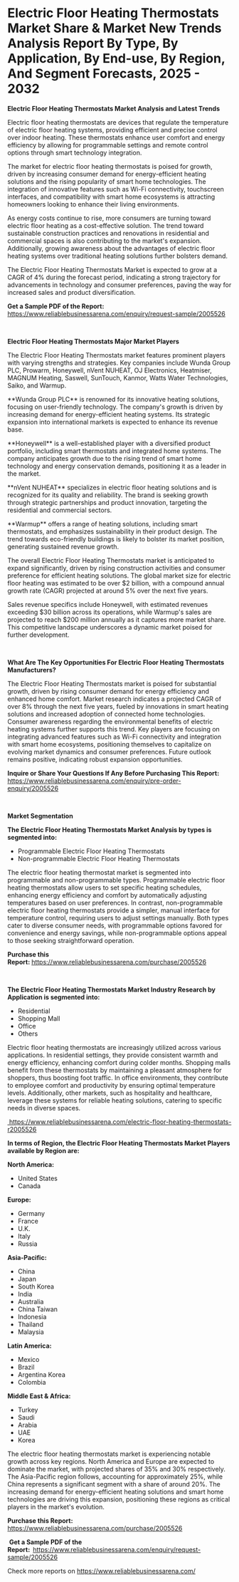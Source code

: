 <p><h1>Electric Floor Heating Thermostats Market Share & Market New Trends Analysis Report By Type, By Application, By End-use, By Region, And Segment Forecasts, 2025 - 2032</h1></p><p><strong>Electric Floor Heating Thermostats Market Analysis and Latest Trends</strong></p>
<p><p>Electric floor heating thermostats are devices that regulate the temperature of electric floor heating systems, providing efficient and precise control over indoor heating. These thermostats enhance user comfort and energy efficiency by allowing for programmable settings and remote control options through smart technology integration.</p><p>The market for electric floor heating thermostats is poised for growth, driven by increasing consumer demand for energy-efficient heating solutions and the rising popularity of smart home technologies. The integration of innovative features such as Wi-Fi connectivity, touchscreen interfaces, and compatibility with smart home ecosystems is attracting homeowners looking to enhance their living environments.</p><p>As energy costs continue to rise, more consumers are turning toward electric floor heating as a cost-effective solution. The trend toward sustainable construction practices and renovations in residential and commercial spaces is also contributing to the market's expansion. Additionally, growing awareness about the advantages of electric floor heating systems over traditional heating solutions further bolsters demand.</p><p>The Electric Floor Heating Thermostats Market is expected to grow at a CAGR of 4% during the forecast period, indicating a strong trajectory for advancements in technology and consumer preferences, paving the way for increased sales and product diversification.</p></p>
<p><strong>Get a Sample PDF of the Report:&nbsp;</strong> <a href="https://www.reliablebusinessarena.com/enquiry/request-sample/2005526?utm_campaign=2452&utm_medium=2&utm_source=Github&utm_content=ia&utm_term=28022025&utm_id=electric-floor-heating-thermostats">https://www.reliablebusinessarena.com/enquiry/request-sample/2005526</a></p>
<p>&nbsp;</p>
<p><strong>Electric Floor Heating Thermostats Major Market Players</strong></p>
<p><p>The Electric Floor Heating Thermostats market features prominent players with varying strengths and strategies. Key companies include Wunda Group PLC, Prowarm, Honeywell, nVent NUHEAT, OJ Electronics, Heatmiser, MAGNUM Heating, Saswell, SunTouch, Kanmor, Watts Water Technologies, Saiko, and Warmup.</p><p>**Wunda Group PLC** is renowned for its innovative heating solutions, focusing on user-friendly technology. The company's growth is driven by increasing demand for energy-efficient heating systems. Its strategic expansion into international markets is expected to enhance its revenue base.</p><p>**Honeywell** is a well-established player with a diversified product portfolio, including smart thermostats and integrated home systems. The company anticipates growth due to the rising trend of smart home technology and energy conservation demands, positioning it as a leader in the market.</p><p>**nVent NUHEAT** specializes in electric floor heating solutions and is recognized for its quality and reliability. The brand is seeking growth through strategic partnerships and product innovation, targeting the residential and commercial sectors.</p><p>**Warmup** offers a range of heating solutions, including smart thermostats, and emphasizes sustainability in their product design. The trend towards eco-friendly buildings is likely to bolster its market position, generating sustained revenue growth.</p><p>The overall Electric Floor Heating Thermostats market is anticipated to expand significantly, driven by rising construction activities and consumer preference for efficient heating solutions. The global market size for electric floor heating was estimated to be over $2 billion, with a compound annual growth rate (CAGR) projected at around 5% over the next five years.</p><p>Sales revenue specifics include Honeywell, with estimated revenues exceeding $30 billion across its operations, while Warmup's sales are projected to reach $200 million annually as it captures more market share. This competitive landscape underscores a dynamic market poised for further development.</p></p>
<p>&nbsp;</p>
<p><strong>What Are The Key Opportunities For Electric Floor Heating Thermostats Manufacturers?</strong></p>
<p><p>The Electric Floor Heating Thermostats market is poised for substantial growth, driven by rising consumer demand for energy efficiency and enhanced home comfort. Market research indicates a projected CAGR of over 8% through the next five years, fueled by innovations in smart heating solutions and increased adoption of connected home technologies. Consumer awareness regarding the environmental benefits of electric heating systems further supports this trend. Key players are focusing on integrating advanced features such as Wi-Fi connectivity and integration with smart home ecosystems, positioning themselves to capitalize on evolving market dynamics and consumer preferences. Future outlook remains positive, indicating robust expansion opportunities.</p></p>
<p><strong>Inquire or Share Your Questions If Any Before Purchasing This Report:</strong> <a href="https://www.reliablebusinessarena.com/enquiry/pre-order-enquiry/2005526?utm_campaign=2452&utm_medium=2&utm_source=Github&utm_content=ia&utm_term=28022025&utm_id=electric-floor-heating-thermostats">https://www.reliablebusinessarena.com/enquiry/pre-order-enquiry/2005526</a></p>
<p>&nbsp;</p>
<p><strong>Market Segmentation</strong></p>
<p><strong>The Electric Floor Heating Thermostats Market Analysis by types is segmented into:</strong></p>
<p><ul><li>Programmable Electric Floor Heating Thermostats</li><li>Non-programmable Electric Floor Heating Thermostats</li></ul></p>
<p><p>The electric floor heating thermostat market is segmented into programmable and non-programmable types. Programmable electric floor heating thermostats allow users to set specific heating schedules, enhancing energy efficiency and comfort by automatically adjusting temperatures based on user preferences. In contrast, non-programmable electric floor heating thermostats provide a simpler, manual interface for temperature control, requiring users to adjust settings manually. Both types cater to diverse consumer needs, with programmable options favored for convenience and energy savings, while non-programmable options appeal to those seeking straightforward operation.</p></p>
<p><strong>Purchase this Report:&nbsp;</strong><a href="https://www.reliablebusinessarena.com/purchase/2005526?utm_campaign=2452&utm_medium=2&utm_source=Github&utm_content=ia&utm_term=28022025&utm_id=electric-floor-heating-thermostats">https://www.reliablebusinessarena.com/purchase/2005526</a></p>
<p>&nbsp;</p>
<p><strong>The Electric Floor Heating Thermostats Market Industry Research by Application is segmented into:</strong></p>
<p><ul><li>Residential</li><li>Shopping Mall</li><li>Office</li><li>Others</li></ul></p>
<p><p>Electric floor heating thermostats are increasingly utilized across various applications. In residential settings, they provide consistent warmth and energy efficiency, enhancing comfort during colder months. Shopping malls benefit from these thermostats by maintaining a pleasant atmosphere for shoppers, thus boosting foot traffic. In office environments, they contribute to employee comfort and productivity by ensuring optimal temperature levels. Additionally, other markets, such as hospitality and healthcare, leverage these systems for reliable heating solutions, catering to specific needs in diverse spaces.</p></p>
<p><a href="https://www.reliablebusinessarena.com/electric-floor-heating-thermostats-r2005526?utm_campaign=2452&utm_medium=2&utm_source=Github&utm_content=ia&utm_term=28022025&utm_id=electric-floor-heating-thermostats">&nbsp;https://www.reliablebusinessarena.com/electric-floor-heating-thermostats-r2005526</a></p>
<p><strong>In terms of Region, the Electric Floor Heating Thermostats Market Players available by Region are:</strong></p>
<p>
    <p> <strong> North America: </strong>
        <ul>
            <li>United States</li>
            <li>Canada</li>
        </ul>
        </p> 
    <p> <strong> Europe: </strong>
        <ul>
            <li>Germany</li>
            <li>France</li>
            <li>U.K.</li>
            <li>Italy</li>
            <li>Russia</li>
        </ul>
        </p> 
    <p> <strong> Asia-Pacific: </strong>
        <ul>
            <li>China</li>
            <li>Japan</li>
            <li>South Korea</li>
            <li>India</li>
            <li>Australia</li>
            <li>China Taiwan</li>
            <li>Indonesia</li>
            <li>Thailand</li>
            <li>Malaysia</li>
        </ul>
        </p> 
    <p> <strong> Latin America: </strong>
        <ul>
            <li>Mexico</li>
            <li>Brazil</li>
            <li>Argentina Korea</li>
            <li>Colombia</li>
        </ul>
        </p> 
    <p> <strong> Middle East & Africa: </strong>
        <ul>
            <li>Turkey</li>
            <li>Saudi</li>
            <li>Arabia</li>
            <li>UAE</li>
            <li>Korea</li>
        </ul>
    </p>
    </p>
<p><p>The electric floor heating thermostats market is experiencing notable growth across key regions. North America and Europe are expected to dominate the market, with projected shares of 35% and 30% respectively. The Asia-Pacific region follows, accounting for approximately 25%, while China represents a significant segment with a share of around 20%. The increasing demand for energy-efficient heating solutions and smart home technologies are driving this expansion, positioning these regions as critical players in the market's evolution.</p></p>
<p><strong>Purchase this Report: </strong><a href="https://www.reliablebusinessarena.com/purchase/2005526?utm_campaign=2452&utm_medium=2&utm_source=Github&utm_content=ia&utm_term=28022025&utm_id=electric-floor-heating-thermostats">https://www.reliablebusinessarena.com/purchase/2005526</a></p>
<p>&nbsp;<strong>Get a Sample PDF of the Report:&nbsp;&nbsp;</strong><a href="https://www.reliablebusinessarena.com/enquiry/request-sample/2005526?utm_campaign=2452&utm_medium=2&utm_source=Github&utm_content=ia&utm_term=28022025&utm_id=electric-floor-heating-thermostats">https://www.reliablebusinessarena.com/enquiry/request-sample/2005526</a></p>
<p><strong></strong></p>
<p>Check more reports on <a href="https://www.reliablebusinessarena.com/?utm_campaign=2452&utm_medium=2&utm_source=Github&utm_content=ia&utm_term=28022025&utm_id=electric-floor-heating-thermostats">https://www.reliablebusinessarena.com/</a></p>